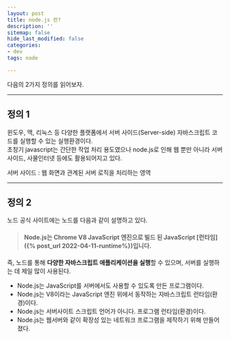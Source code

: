 ```yaml
---
layout: post
title: node.js 란?
description: ''
sitemap: false
hide_last_modified: false
categories:
- dev
tags: node

---
```


다음의 2가지 정의를 읽어보자.

***

## 정의 1

윈도우, 맥, 리눅스 등 다양한 플랫폼에서 서버 사이드(Server-side) 자바스크립트 코드를 실행할 수 있는 실행환경이다.  
초창기 javascript는 간단한 작업 처리 용도였으나 node.js로 인해 웹 뿐만 아니라 서버 사이드, 사물인터넷 등에도 활용되어지고 있다.

서버 사이드 : 웹 화면과 관계된 서버 로직을 처리하는 영역

***

## 정의 2

노드 공식 사이트에는 노드를 다음과 같이 설명하고 있다.

> #### **Node.js는 Chrome V8 JavaScript 엔진으로 빌드 된 JavaScript** [**런타임**]({% post_url 2022-04-11-runtime%})**입니다.**

즉, 노드를 통해 **다양한 자바스크립트 애플리케이션을 실행**할 수 있으며, 서버를 실행하는 데 제일 많이 사용된다.

* Node.js는 JavaScript를 서버에서도 사용할 수 있도록 만든 프로그램이다.
* Node.js는 V8이라는 JavaScript 엔진 위에서 동작하는 자바스크립트 런타임(환경)이다.
* Node.js는 서버사이트 스크립트 언어가 아니다. 프로그램 런타임(환경)이다.
* Node.js는 웹서버와 같이 확장성 있는 네트워크 프로그램을 제작하기 위해 만들어졌다.